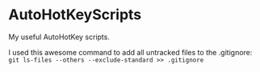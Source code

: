 # AutoHotKeyScripts
My useful AutoHotKey scripts.

I used this awesome command to add all untracked files to the .gitignore:
```git ls-files --others --exclude-standard >> .gitignore```